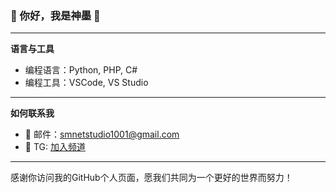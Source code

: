 ### 🌟 你好，我是神墨 🌟

---

 **语言与工具**

-  编程语言：Python, PHP, C#
-  编程工具：VSCode, VS Studio

---

 **如何联系我**

- 📧 邮件：smnetstudio1001@gmail.com
- 📱 TG: [加入频道](https://t.me/smnetstudio)

---

感谢你访问我的GitHub个人页面，愿我们共同为一个更好的世界而努力！
